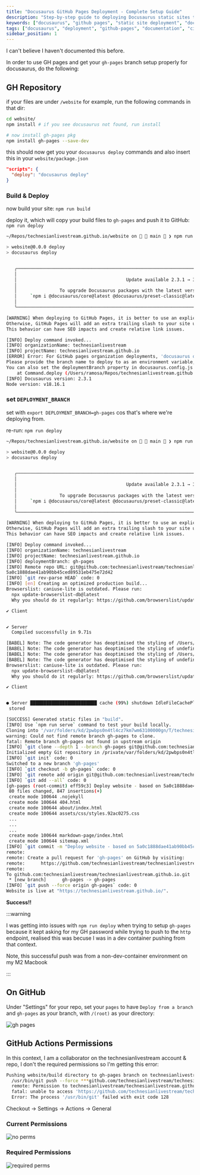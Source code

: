 ```yaml
---
title: "Docusaurus GitHub Pages Deployment - Complete Setup Guide"
description: "Step-by-step guide to deploying Docusaurus static sites to GitHub Pages with automated CI/CD, custom domains, and deployment configurations."
keywords: ["docusaurus", "github pages", "static site deployment", "documentation site", "react documentation", "gh-pages", "static site generator"]
tags: ["docusaurus", "deployment", "github-pages", "documentation", "ci-cd"]
sidebar_position: 1
---
```


I can't believe I haven't documented this before.

In order to use GH pages and get your `gh-pages` branch setup properly for docusaurus, do the following:

## GH Repository

if your files are under `/website` for example, run the following commands in that dir:

```bash
cd website/
npm install # if you see docusaurus not found, run install

# now install gh-pages pkg
npm install gh-pages --save-dev

```

this should now get you your `docusaurus deploy` commands and also insert this in your `website/package.json`

```json
"scripts": {
  "deploy": "docusaurus deploy"
}
```

### Build & Deploy

now build your site: `npm run build`

deploy it, which will copy your build files to `gh-pages` and push it to GitHub: `npm run deploy`

```bash
~/Repos/technesianlivestream.github.io/website on   main  ❯ npm run deploy                                                                                       at  22:39:25

> website@0.0.0 deploy
> docusaurus deploy


   ╭────────────────────────────────────────────────────────────────────────────────────────────────────────────────╮
   │                                                                                                                │
   │                                         Update available 2.3.1 → 3.0.1                                         │
   │                                                                                                                │
   │                To upgrade Docusaurus packages with the latest version, run the following command:              │
   │     `npm i @docusaurus/core@latest @docusaurus/preset-classic@latest @docusaurus/module-type-aliases@latest`   │
   │                                                                                                                │
   ╰────────────────────────────────────────────────────────────────────────────────────────────────────────────────╯

[WARNING] When deploying to GitHub Pages, it is better to use an explicit "trailingSlash" site config.
Otherwise, GitHub Pages will add an extra trailing slash to your site urls only on direct-access (not when navigation) with a server redirect.
This behavior can have SEO impacts and create relative link issues.

[INFO] Deploy command invoked...
[INFO] organizationName: technesianlivestream
[INFO] projectName: technesianlivestream.github.io
[ERROR] Error: For GitHub pages organization deployments, 'docusaurus deploy' does not assume anymore that 'master' is your default Git branch.
Please provide the branch name to deploy to as an environment variable, for example DEPLOYMENT_BRANCH=main or DEPLOYMENT_BRANCH=master .
You can also set the deploymentBranch property in docusaurus.config.js .
    at Command.deploy (/Users/ramosa/Repos/technesianlivestream.github.io/website/node_modules/@docusaurus/core/lib/commands/deploy.js:102:15)
[INFO] Docusaurus version: 2.3.1
Node version: v18.16.1
```

### set `DEPLOYMENT_BRANCH`

set with `export DEPLOYMENT_BRANCH=gh-pages` cos that's where we're deploying from.

re-run: `npm run deploy`

```bash
~/Repos/technesianlivestream.github.io/website on   main  ❯ npm run deploy                                                                                       at  22:41:07

> website@0.0.0 deploy
> docusaurus deploy


   ╭────────────────────────────────────────────────────────────────────────────────────────────────────────────────╮
   │                                                                                                                │
   │                                         Update available 2.3.1 → 3.0.1                                         │
   │                                                                                                                │
   │                To upgrade Docusaurus packages with the latest version, run the following command:              │
   │     `npm i @docusaurus/core@latest @docusaurus/preset-classic@latest @docusaurus/module-type-aliases@latest`   │
   │                                                                                                                │
   ╰────────────────────────────────────────────────────────────────────────────────────────────────────────────────╯

[WARNING] When deploying to GitHub Pages, it is better to use an explicit "trailingSlash" site config.
Otherwise, GitHub Pages will add an extra trailing slash to your site urls only on direct-access (not when navigation) with a server redirect.
This behavior can have SEO impacts and create relative link issues.

[INFO] Deploy command invoked...
[INFO] organizationName: technesianlivestream
[INFO] projectName: technesianlivestream.github.io
[INFO] deploymentBranch: gh-pages
[INFO] Remote repo URL: git@github.com:technesianlivestream/technesianlivestream.github.io.git
5a0c1888dae41ab90bb45ced89531eb475e72d42
[INFO] `git rev-parse HEAD` code: 0
[INFO] [en] Creating an optimized production build...
Browserslist: caniuse-lite is outdated. Please run:
  npx update-browserslist-db@latest
  Why you should do it regularly: https://github.com/browserslist/update-db#readme

✔ Client


✔ Server
  Compiled successfully in 9.71s

[BABEL] Note: The code generator has deoptimised the styling of /Users/ramosa/Repos/technesianlivestream.github.io/website/static/img/cloud.svg as it exceeds the max of 500KB.
[BABEL] Note: The code generator has deoptimised the styling of undefined as it exceeds the max of 500KB.
[BABEL] Note: The code generator has deoptimised the styling of /Users/ramosa/Repos/technesianlivestream.github.io/website/static/img/cloud.svg as it exceeds the max of 500KB.
[BABEL] Note: The code generator has deoptimised the styling of undefined as it exceeds the max of 500KB.
Browserslist: caniuse-lite is outdated. Please run:
  npx update-browserslist-db@latest
  Why you should do it regularly: https://github.com/browserslist/update-db#readme

✔ Client


● Server █████████████████████████ cache (99%) shutdown IdleFileCachePlugin
 stored

[SUCCESS] Generated static files in "build".
[INFO] Use `npm run serve` command to test your build locally.
Cloning into '/var/folders/kd/2pwbps0n4tl4cz7km7wm63100000gn/T/technesianlivestream.github.io-gh-pages4kCawi'...
warning: Could not find remote branch gh-pages to clone.
fatal: Remote branch gh-pages not found in upstream origin
[INFO] `git clone --depth 1 --branch gh-pages git@github.com:technesianlivestream/technesianlivestream.github.io.git "/var/folders/kd/2pwbps0n4tl4cz7km7wm63100000gn/T/technesianlivestream.github.io-gh-pages4kCawi"` code: 128
Initialized empty Git repository in /private/var/folders/kd/2pwbps0n4tl4cz7km7wm63100000gn/T/technesianlivestream.github.io-gh-pages4kCawi/.git/
[INFO] `git init` code: 0
Switched to a new branch 'gh-pages'
[INFO] `git checkout -b gh-pages` code: 0
[INFO] `git remote add origin git@github.com:technesianlivestream/technesianlivestream.github.io.git` code: 0
[INFO] `git add --all` code: 0
[gh-pages (root-commit) eff59c3] Deploy website - based on 5a0c1888dae41ab90bb45ced89531eb475e72d42
 80 files changed, 847 insertions(+)
 create mode 100644 .nojekyll
 create mode 100644 404.html
 create mode 100644 about/index.html
 create mode 100644 assets/css/styles.92ac0275.css
 ...
 ...
 ...
 create mode 100644 markdown-page/index.html
 create mode 100644 sitemap.xml
[INFO] `git commit -m "Deploy website - based on 5a0c1888dae41ab90bb45ced89531eb475e72d42"` code: 0
remote:
remote: Create a pull request for 'gh-pages' on GitHub by visiting:
remote:      https://github.com/technesianlivestream/technesianlivestream.github.io/pull/new/gh-pages
remote:
To github.com:technesianlivestream/technesianlivestream.github.io.git
 * [new branch]      gh-pages -> gh-pages
[INFO] `git push --force origin gh-pages` code: 0
Website is live at "https://technesianlivestream.github.io/".
```

**Success!!**

:::warning

I was getting into issues with `npm run deploy` when trying to setup `gh-pages` because it kept asking for my GH password while trying to push to the `http` endpoint, realised this was becuse I was in a dev container pushing from that context.

Note, this successful push was from a non-dev-container environment on my M2 Macbook

:::

## On GitHub

Under "Settings" for your repo, set your `pages` to have `Deploy from a branch` and `gh-pages` as your branch, with `/(root)` as your directory:

![gh pages](/img/docusaurus-setup-ghpages.png)

## GitHub Actions Permissions

In this context, I am a collaborator on the technesianlivestream account & repo, I don't the required permissions so I'm getting this error:

```bash
Pushing website/build directory to gh-pages branch on technesianlivestream/technesianlivestream.github.io repo
  /usr/bin/git push --force ***github.com/technesianlivestream/technesianlivestream.github.io.git gh-pages
  remote: Permission to technesianlivestream/technesianlivestream.github.io.git denied to github-actions[bot].
  fatal: unable to access 'https://github.com/technesianlivestream/technesianlivestream.github.io.git/': The requested URL returned error: 403
  Error: The process '/usr/bin/git' failed with exit code 128
```

Checkout -> Settings -> Actions -> General

### Current Permissions

![no perms](/img/docusaurus-setup-ghperms1.png)

### Required Permissions

![required perms](/img/docusaurus-setup-ghperms2.png)